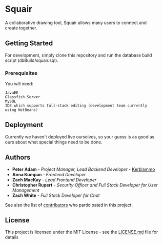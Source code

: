 # Squair

A collaborative drawing tool, Squair allows many users to connect and create together.

## Getting Started

For development, simply clone this repository and run the database build script (dbBuild/squair.sql).

### Prerequisites

You will need:

```
JavaEE
Glassfish Server
MySQL
IDE which supports full-stack editing (development team currently using NetBeans)
```

## Deployment

Currently we haven't deployed live ourselves, so your guess is as good as ours about what special things need to be done.


## Authors

* **Peter Adam** - *Project Manager, Lead Backend Developer* - [Kerblammo](https://github.com/Kerblammo)
* **Anna Kumpan** - *Frontend Developer*
* **Zach MacKay** - *Lead Frontend Developer*
* **Christopher Rupert** - *Security Officer and Full Stack Developer for User Management*
* **Zach White** - *Full Stack Developer for Chat*

See also the list of [contributors](https://github.com/squair/contributors) who participated in this project.

## License

This project is licensed under the MIT License - see the [LICENSE.md](LICENSE.md) file for details

